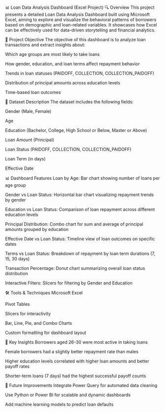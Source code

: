 
📊 Loan Data Analysis Dashboard (Excel Project)
🔍 Overview
This project presents a detailed Loan Data Analysis Dashboard built using Microsoft Excel, aiming to explore and visualize the behavioral patterns of borrowers based on demographic and loan-related variables. It showcases how Excel can be effectively used for data-driven storytelling and financial analytics.

🎯 Project Objective
The objective of this dashboard is to analyze loan transactions and extract insights about:

Which age groups are most likely to take loans

How gender, education, and loan terms affect repayment behavior

Trends in loan statuses (PAIDOFF, COLLECTION, COLLECTION_PAIDOFF)

Distribution of principal amounts across education levels

Time-based loan outcomes

📁 Dataset Description
The dataset includes the following fields:

Gender (Male, Female)

Age

Education (Bachelor, College, High School or Below, Master or Above)

Loan Amount (Principal)

Loan Status (PAIDOFF, COLLECTION, COLLECTION_PAIDOFF)

Loan Term (in days)

Effective Date

📊 Dashboard Features
Loan by Age: Bar chart showing number of loans per age group

Gender vs Loan Status: Horizontal bar chart visualizing repayment trends by gender

Education vs Loan Status: Comparison of loan repayment across different education levels

Principal Distribution: Combo chart for sum and average of principal amounts grouped by education

Effective Date vs Loan Status: Timeline view of loan outcomes on specific dates

Terms vs Loan Status: Breakdown of repayment by loan term durations (7, 15, 30 days)

Transaction Percentage: Donut chart summarizing overall loan status distribution

Interactive Filters: Slicers for filtering by Gender and Education

🛠 Tools & Techniques
Microsoft Excel

Pivot Tables

Slicers for interactivity

Bar, Line, Pie, and Combo Charts

Custom formatting for dashboard layout

📌 Key Insights
Borrowers aged 26–30 were most active in taking loans

Female borrowers had a slightly better repayment rate than males

Higher education levels correlated with higher loan amounts and better payoff rates

Shorter-term loans (7 days) had the highest successful payoff counts

🚀 Future Improvements
Integrate Power Query for automated data cleaning

Use Python or Power BI for scalable and dynamic dashboards

Add machine learning models to predict loan defaults

